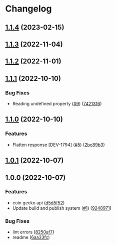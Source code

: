 # Changelog

## [1.1.4](https://github.com/cheqd/market-monitoring/compare/1.1.3...1.1.4) (2023-02-15)

## [1.1.3](https://github.com/cheqd/market-monitoring/compare/1.1.2...1.1.3) (2022-11-04)

## [1.1.2](https://github.com/cheqd/market-monitoring/compare/1.1.1...1.1.2) (2022-11-01)

## [1.1.1](https://github.com/cheqd/market-monitoring/compare/1.1.0...1.1.1) (2022-10-10)


### Bug Fixes

* Reading undefined property ([#9](https://github.com/cheqd/market-monitoring/issues/9)) ([7421316](https://github.com/cheqd/market-monitoring/commit/7421316cb52f416d93c784496dc241b8185d293f))

## [1.1.0](https://github.com/cheqd/market-monitoring/compare/1.0.1...1.1.0) (2022-10-10)


### Features

* Flatten response [DEV-1794] ([#5](https://github.com/cheqd/market-monitoring/issues/5)) ([2bc89b3](https://github.com/cheqd/market-monitoring/commit/2bc89b326e456f95ddc3755c206660f61de7a28c))

## [1.0.1](https://github.com/cheqd/market-monitoring/compare/1.0.0...1.0.1) (2022-10-07)

## 1.0.0 (2022-10-07)


### Features

* coin gecko api ([d5d5f52](https://github.com/cheqd/market-monitoring/commit/d5d5f52abd07580b74ccc3da3cd1dbf28913dafc))
* Update build and publish system  ([#1](https://github.com/cheqd/market-monitoring/issues/1)) ([9248971](https://github.com/cheqd/market-monitoring/commit/92489710ccfba9f65e173bc68e962f6ba336b165))


### Bug Fixes

* lint errors ([8250af7](https://github.com/cheqd/market-monitoring/commit/8250af740097186343798b8edb29a53fc84179ce))
* readme ([6aa33fc](https://github.com/cheqd/market-monitoring/commit/6aa33fc0a46d24385e92264990b27e9c5b0d7d6e))
